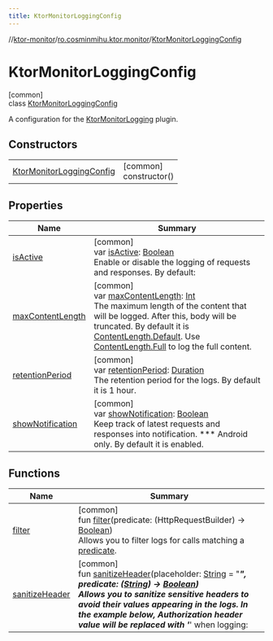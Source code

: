 ```yaml
---
title: KtorMonitorLoggingConfig
---
```

//[ktor-monitor](../../../index.html)/[ro.cosminmihu.ktor.monitor](../index.html)/[KtorMonitorLoggingConfig](index.html)



# KtorMonitorLoggingConfig



[common]\
class [KtorMonitorLoggingConfig](index.html)

A configuration for the [KtorMonitorLogging](../-ktor-monitor-logging.html) plugin.



## Constructors


| | |
|---|---|
| [KtorMonitorLoggingConfig](-ktor-monitor-logging-config.html) | [common]<br>constructor() |


## Properties


| Name | Summary |
|---|---|
| [isActive](is-active.html) | [common]<br>var [isActive](is-active.html): [Boolean](https://kotlinlang.org/api/core/kotlin-stdlib/kotlin/-boolean/index.html)<br>Enable or disable the logging of requests and responses. By default: |
| [maxContentLength](max-content-length.html) | [common]<br>var [maxContentLength](max-content-length.html): [Int](https://kotlinlang.org/api/core/kotlin-stdlib/kotlin/-int/index.html)<br>The maximum length of the content that will be logged. After this, body will be truncated. By default it is [ContentLength.Default](../-content-length/-default.html). Use [ContentLength.Full](../-content-length/-full.html) to log the full content. |
| [retentionPeriod](retention-period.html) | [common]<br>var [retentionPeriod](retention-period.html): [Duration](https://kotlinlang.org/api/core/kotlin-stdlib/kotlin.time/-duration/index.html)<br>The retention period for the logs. By default it is 1 hour. |
| [showNotification](show-notification.html) | [common]<br>var [showNotification](show-notification.html): [Boolean](https://kotlinlang.org/api/core/kotlin-stdlib/kotlin/-boolean/index.html)<br>Keep track of latest requests and responses into notification. *** Android only. By default it is enabled. |


## Functions


| Name | Summary |
|---|---|
| [filter](filter.html) | [common]<br>fun [filter](filter.html)(predicate: (HttpRequestBuilder) -&gt; [Boolean](https://kotlinlang.org/api/core/kotlin-stdlib/kotlin/-boolean/index.html))<br>Allows you to filter logs for calls matching a [predicate](filter.html). |
| [sanitizeHeader](sanitize-header.html) | [common]<br>fun [sanitizeHeader](sanitize-header.html)(placeholder: [String](https://kotlinlang.org/api/core/kotlin-stdlib/kotlin/-string/index.html) = &quot;***&quot;, predicate: ([String](https://kotlinlang.org/api/core/kotlin-stdlib/kotlin/-string/index.html)) -&gt; [Boolean](https://kotlinlang.org/api/core/kotlin-stdlib/kotlin/-boolean/index.html))<br>Allows you to sanitize sensitive headers to avoid their values appearing in the logs. In the example below, Authorization header value will be replaced with '***' when logging: |
